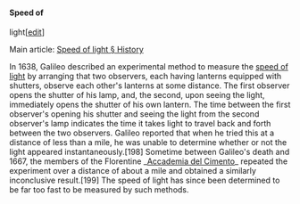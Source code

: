 #### Speed of
light[[edit](/w/index.php?title=Galileo\_Galilei&action=edit&section=26 "Edit
section: Speed of light")]

Main article: [Speed of light § History](/wiki/Speed\_of\_light#History "Speed
of light")

In 1638, Galileo described an experimental method to measure the [speed of
light](/wiki/Speed\_of\_light#Measurement "Speed of light") by arranging that
two observers, each having lanterns equipped with shutters, observe each
other's lanterns at some distance. The first observer opens the shutter of his
lamp, and, the second, upon seeing the light, immediately opens the shutter of
his own lantern. The time between the first observer's opening his shutter and
seeing the light from the second observer's lamp indicates the time it takes
light to travel back and forth between the two observers. Galileo reported
that when he tried this at a distance of less than a mile, he was unable to
determine whether or not the light appeared instantaneously.[198] Sometime
between Galileo's death and 1667, the members of the Florentine \_[Accademia
del Cimento](/wiki/Accademia\_del\_Cimento "Accademia del Cimento")\_ repeated
the experiment over a distance of about a mile and obtained a similarly
inconclusive result.[199] The speed of light has since been determined to be
far too fast to be measured by such methods.
